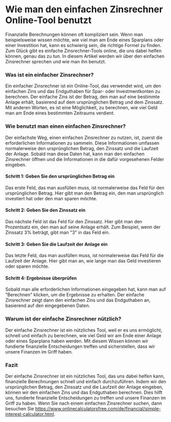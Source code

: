 Wie man den einfachen Zinsrechner Online-Tool benutzt
=====================================================

Finanzielle Berechnungen können oft kompliziert sein. Wenn man beispielsweise wissen möchte, wie viel man am Ende eines Sparplans oder einer Investition hat, kann es schwierig sein, die richtige Formel zu finden. Zum Glück gibt es einfache Zinsrechner-Tools online, die uns dabei helfen können, genau das zu tun. In diesem Artikel werden wir über den einfachen Zinsrechner sprechen und wie man ihn benutzt.

### Was ist ein einfacher Zinsrechner?

Ein einfacher Zinsrechner ist ein Online-Tool, das verwendet wird, um den einfachen Zins und das Endguthaben für Spar- oder Investmentkonten zu berechnen. Der einfache Zins ist der Betrag, den man auf eine bestimmte Anlage erhält, basierend auf dem ursprünglichen Betrag und dem Zinssatz. Mit anderen Worten, es ist eine Möglichkeit, zu berechnen, wie viel Geld man am Ende eines bestimmten Zeitraums verdient.

### Wie benutzt man einen einfachen Zinsrechner?

Der einfachste Weg, einen einfachen Zinsrechner zu nutzen, ist, zuerst die erforderlichen Informationen zu sammeln. Diese Informationen umfassen normalerweise den ursprünglichen Betrag, den Zinssatz und die Laufzeit der Anlage. Sobald man diese Daten hat, kann man den einfachen Zinsrechner öffnen und die Informationen in die dafür vorgesehenen Felder eingeben.

#### Schritt 1: Geben Sie den ursprünglichen Betrag ein

Das erste Feld, das man ausfüllen muss, ist normalerweise das Feld für den ursprünglichen Betrag. Hier gibt man den Betrag ein, den man ursprünglich investiert hat oder den man sparen möchte.

#### Schritt 2: Geben Sie den Zinssatz ein

Das nächste Feld ist das Feld für den Zinssatz. Hier gibt man den Prozentsatz ein, den man auf seine Anlage erhält. Zum Beispiel, wenn der Zinssatz 3% beträgt, gibt man "3" in das Feld ein.

#### Schritt 3: Geben Sie die Laufzeit der Anlage ein

Das letzte Feld, das man ausfüllen muss, ist normalerweise das Feld für die Laufzeit der Anlage. Hier gibt man an, wie lange man das Geld investieren oder sparen möchte.

#### Schritt 4: Ergebnisse überprüfen

Sobald man alle erforderlichen Informationen eingegeben hat, kann man auf "Berechnen" klicken, um die Ergebnisse zu erhalten. Der einfache Zinsrechner zeigt dann den einfachen Zins und das Endguthaben an, basierend auf den eingegebenen Daten.

### Warum ist der einfache Zinsrechner nützlich?

Der einfache Zinsrechner ist ein nützliches Tool, weil er es uns ermöglicht, schnell und einfach zu berechnen, wie viel Geld wir am Ende einer Anlage oder eines Sparplans haben werden. Mit diesem Wissen können wir fundierte finanzielle Entscheidungen treffen und sicherstellen, dass wir unsere Finanzen im Griff haben.

### Fazit

Der einfache Zinsrechner ist ein nützliches Tool, das uns dabei helfen kann, finanzielle Berechnungen schnell und einfach durchzuführen. Indem wir den ursprünglichen Betrag, den Zinssatz und die Laufzeit der Anlage eingeben, können wir den einfachen Zins und das Endguthaben berechnen. Dies hilft uns, fundierte finanzielle Entscheidungen zu treffen und unsere Finanzen im Griff zu haben. Wenn Sie nach einem einfachen Zinsrechner suchen, dann besuchen Sie <https://www.onlinecalculatorsfree.com/de/financial/simple-interest-calculator.html>.